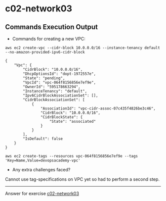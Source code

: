# c02-network03

## Commands Execution Output

- Commands for creating a new VPC:
```
aws ec2 create-vpc --cidr-block 10.0.0.0/16 --instance-tenancy default --no-amazon-provided-ipv6-cidr-block

{
    "Vpc": {
        "CidrBlock": "10.0.0.0/16",
        "DhcpOptionsId": "dopt-1972557e",
        "State": "pending",
        "VpcId": "vpc-064f8156856e7ef9e",
        "OwnerId": "595178663294",
        "InstanceTenancy": "default",
        "Ipv6CidrBlockAssociationSet": [],
        "CidrBlockAssociationSet": [
            {
                "AssociationId": "vpc-cidr-assoc-07c435f4826be3c46",
                "CidrBlock": "10.0.0.0/16",
                "CidrBlockState": {
                    "State": "associated"
                }
            }
        ],
        "IsDefault": false
    }
}

aws ec2 create-tags --resources vpc-064f8156856e7ef9e --tags 'Key=Name,Value=devopsacademy-vpc'
```

- Any extra challenges faced?

Cannot use tag-specifications on VPC yet so had to perform a second step.



<!-- Don't change anything below this point-->
***
Answer for exercise [c02-network03](https://github.com/devopsacademyau/academy/blob/893381c6f0b69434d9e8597d3d4b1c17f9bc1371/classes/02class/exercises/c02-network03/README.md)